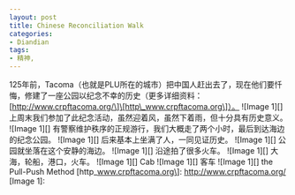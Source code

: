 ```yaml
---
layout: post
title: Chinese Reconciliation Walk
categories:
- Diandian
tags:
- 精神, 
---
```

125年前，Tacoma（也就是PLU所在的城市）把中国人赶出去了，现在他们要忏悔，修建了一座公园以纪念不幸的历史（更多详细资料：\[http://www.crpftacoma.org/\]\[http\_www.crpftacoma.org\]）。 !\[Image 1\]\[\] 上周末我们参加了此纪念活动，虽然迎着风，虽然下着雨，但十分具有历史意义。 !\[Image 1\]\[\] 有警察维护秩序的正规游行，我们大概走了两个小时，最后到达海边的纪念公园。 !\[Image 1\]\[\] 后来基本上坐满了人，一同见证历史。 !\[Image 1\]\[\] 公园就坐落在这个安静的海边。 !\[Image 1\]\[\] 沿途拍了很多火车。 !\[Image 1\]\[\] 大海，轮船，港口，火车。 !\[Image 1\]\[\] Cab !\[Image 1\]\[\] 客车 !\[Image 1\]\[\] the Pull-Push Method \[http\_www.crpftacoma.org\]: http://www.crpftacoma.org/ \[Image 1\]: